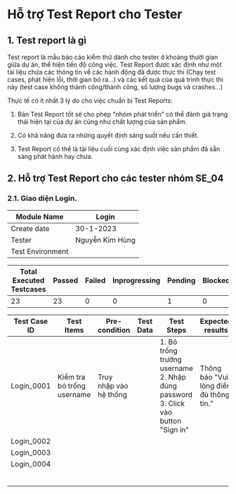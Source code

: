 # Hỗ trợ Test Report cho Tester

## 1. Test report là gì

Test report là mẫu báo cáo kiểm thử dành cho tester ở khoảng thười gian giữa dự án, thể hiện tiến độ công việc.
Test Report được xác định như một tài liệu chứa các thông tin về các hành động đã được thực thi (Chạy test cases, 
phát hiện lỗi, thời gian bỏ ra...) và các kết quả của quá trình thực thi này (test case không thành công/thành công, 
số lượng bugs và crashes...)

Thực tế có ít nhất 3 lý do cho việc chuẩn bị Test Reports:

1. Bản Test Report tốt sẽ cho phép "nhóm phát triển" có thể đánh giá trạng thái hiện tại của dự án cũng như chất lượng của sản phẩm.

2. Có khả năng đưa ra những quyết định sáng suốt nếu cần thiết.

3. Test Report có thể là tài liệu cuối cùng xác định việc sản phẩm đã sẵn sàng phát hành hay chưa.

## 2. Hỗ trợ Test Report cho các tester nhóm SE_04

### 2.1. Giao diện Login.

| Module Name      | Login           |  
|------------------|-----------------|
| Create date      | 30-1-2023       |
| Tester           | Nguyễn Kim Hùng |
| Test Environment |                 | 

| Total Executed Testcases | Passed | Failed | Inprogressing | Pending | Blocked | Total |
|--------------------------|--------|--------|---------------|---------|---------|-------|
| 23                       | 23     | 0      | 0             | 1       | 0       | 24    |


| Test Case ID | Test Items                 | Pre-condition          | Test Data | Test Steps                                                                              | Expected results | A result |Comments     |
|--------------|----------------------------|------------------------|---------|-----------------------------------------------------------------------------------------|------------------|----------|-----|
| Login_0001   | Kiểm tra bỏ trống username | Truy nhập vào hệ thống |         | 1. Bỏ trống trường username<br/>2. Nhập đúng password<br/>3. Click vào button "Sign in" | Thông báo "Vui lòng điền đủ thông tin."       | Pass     |     |
| Login_0002   |                            |                        |         |                                                                                         |                  |          |     |
| Login_0003   |                            |                        |         |                                                                                         |                  |          |     |
| Login_0004   |                            |                        |         |                                                                                         |                  |          |     |
|              |                            |                        |         |                                                                                         |                  |          |     |
|              |                            |                        |         |                                                                                         |                  |          |     |
|              |                            |                        |         |                                                                                         |                  |          |     |
|              |                            |                        |         |                                                                                         |                  |          |     |
|              |                            |                        |         |                                                                                         |                  |          |     |
|              |                            |                        |         |                                                                                         |                  |          |     |


